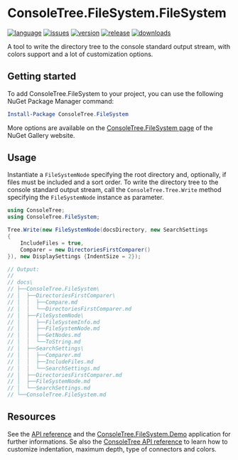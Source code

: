 # ConsoleTree.FileSystem.FileSystem

[![language](https://img.shields.io/github/languages/top/maurizuki/ConsoleTree.FileSystem)](https://github.com/maurizuki/ConsoleTree.FileSystem)
[![issues](https://img.shields.io/github/issues/maurizuki/ConsoleTree.FileSystem)](https://github.com/maurizuki/ConsoleTree.FileSystem/issues)
[![version](https://img.shields.io/nuget/v/ConsoleTree.FileSystem)](https://www.nuget.org/packages/ConsoleTree.FileSystem)
[![release](https://img.shields.io/github/release-date/maurizuki/ConsoleTree.FileSystem)](https://github.com/maurizuki/ConsoleTree.FileSystem/releases/latest)
[![downloads](https://img.shields.io/nuget/dt/ConsoleTree.FileSystem)](https://www.nuget.org/packages/ConsoleTree.FileSystem)

A tool to write the directory tree to the console standard output stream, with colors support and a lot of customization options.

## Getting started

To add ConsoleTree.FileSystem to your project, you can use the following NuGet Package Manager command:

```PowerShell
Install-Package ConsoleTree.FileSystem
```

More options are available on the [ConsoleTree.FileSystem page](https://www.nuget.org/packages/ConsoleTree.FileSystem) of the NuGet Gallery website.

## Usage
Instantiate a ```FileSystemNode``` specifying the root directory and, optionally, if files must be included and a sort order. To write the directory tree to the console standard output stream, call the ```ConsoleTree.Tree.Write``` method specifying the ```FileSystemNode``` instance as parameter.

```csharp
using ConsoleTree;
using ConsoleTree.FileSystem;

Tree.Write(new FileSystemNode(docsDirectory, new SearchSettings
{
    IncludeFiles = true,
    Comparer = new DirectoriesFirstComparer()
}), new DisplaySettings {IndentSize = 2});

// Output:
//
// docs\
// ├──ConsoleTree.FileSystem\
// │  ├──DirectoriesFirstComparer\
// │  │  ├──Compare.md
// │  │  └──DirectoriesFirstComparer.md
// │  ├──FileSystemNode\
// │  │  ├──FileSystemInfo.md
// │  │  ├──FileSystemNode.md
// │  │  ├──GetNodes.md
// │  │  └──ToString.md
// │  ├──SearchSettings\
// │  │  ├──Comparer.md
// │  │  ├──IncludeFiles.md
// │  │  └──SearchSettings.md
// │  ├──DirectoriesFirstComparer.md
// │  ├──FileSystemNode.md
// │  └──SearchSettings.md
// └──ConsoleTree.FileSystem.md
```

## Resources

See the [API reference](./docs/ConsoleTree.FileSystem.md) and the [ConsoleTree.FileSystem.Demo](./src/ConsoleTree.FileSystem.Demo) application for further informations. Se also the [ConsoleTree API reference](https://github.com/maurizuki/ConsoleTree/blob/main/docs/ConsoleTree.md) to learn how to customize indentation, maximum depth, type of connectors and colors.